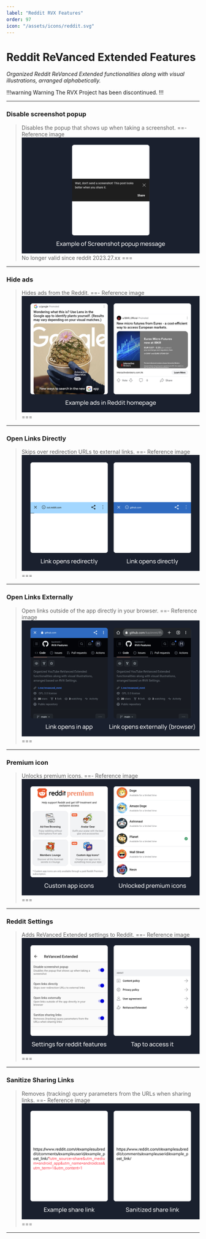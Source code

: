 ```yaml
---
label: "Reddit RVX Features"
order: 97
icon: "/assets/icons/reddit.svg"
---
```


# Reddit ReVanced Extended Features
<i>Organized Reddit ReVanced Extended functionalities along with visual illustrations, arranged alphabetically.</i>

!!!warning Warning
The RVX Project has been discontinued.
!!!

---
### Disable screenshot popup

>Disables the popup that shows up when taking a screenshot.
==- Reference image
![](/assets/reddit/Disable-screenshot-popup.jpg)
>No longer valid since reddit 2023.27.xx
===
---
### Hide ads
>Hides ads from the Reddit.
==- Reference image
![](/assets/reddit/Hide-ads.jpg)
===
---
### Open Links Directly
>Skips over redirection URLs to external links.
==- Reference image
![](/assets/reddit/Open-Links-Directly.jpg)
===
---
### Open Links Externally
>Open links outside of the app directly in your browser.
==- Reference image
![](/assets/reddit/Open-Links-Externally.jpg)
===
---
### Premium icon
>Unlocks premium icons.
==- Reference image
![](/assets/reddit/Premium-icon.jpg)
===
---
### Reddit Settings
>Adds ReVanced Extended settings to Reddit.
==- Reference image
![](/assets/reddit/Reddit-Settings.jpg)
===
---
### Sanitize Sharing Links
>Removes (tracking) query parameters from the URLs when sharing links.
==- Reference image
![](/assets/reddit/Sanitize-Sharing-Links.jpg)
===
---